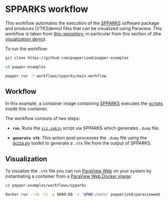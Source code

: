 # SPPARKS workflow

This workflow automates the execution of the [SPPARKS][spparks] 
software package and produces [VTK][demo] files that can be visualized 
using Paraview. This workflow is taken from [this repository][gh], in 
particular from this section of (the [visualization demo][gh-pvw]).

To run the workflow:

```bash
git clone https://github.com/popperized/popper-examples

cd popper-examples

popper run -f workflows/spparks/main.workflow
```

## Workflow

In this example, a container image containing 
[SPPARKS](./docker/spparks) executes the [scripts](./scripts) inside 
this container.

The workflow consists of two steps:

  * **`run`**. Runs the [`viz.spkin`](./scripts/viz.spkin) script via 
    SPPARKS which generates `.dump` file.

  * **`generate vtk`**. This action post-processes the `.dump` file 
    using the [pizza.py](https://pizza.sandia.gov) toolkit to generate 
    a `.vtk` file from the output of SPPARKS.

## Visualization

To visualize the `.vtk` file you can run [ParaView Web][paraview] on 
your system by instantiating a container from a [ParaView Web Docker 
image][pvw-docker]:

```bash
cd popper-examples/workflows/spparks

docker run --rm -ti -p 8000:80 -v "$PWD:/data" popperized/paraviewweb
```

[spparks]: https://spparks.sandia.gov/
[gh]: https://github.com/bdecost/spparks-demo
[gh-pvw]: https://github.com/bdecost/spparks-demo/blob/master/spparks-demo.org#5-demo-visualization-with-paraview
[pvw-docker]: https://github.com/ivotron/docker-paraviewweb
[paraview]: http://kitware.github.io/paraviewweb/
